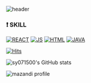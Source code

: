 <!-- ### Hi there 👋 -->

<!--
**sy071500/sy071500** is a ✨ _special_ ✨ repository because its `README.md` (this file) appears on your GitHub profile.

Here are some ideas to get you started:

- 🔭 I’m currently working on ...
- 🌱 I’m currently learning ...
- 👯 I’m looking to collaborate on ...
- 🤔 I’m looking for help with ...
- 💬 Ask me about ...
- 📫 How to reach me: ...
- 😄 Pronouns: ...
- ⚡ Fun fact: ...
-->
![header](https://capsule-render.vercel.app/api?type=waving&color=auto&height=300&section=header&text=SEOYOUNG&fontSize=90)

### :exclamation: SKILL
[![REACT](https://img.shields.io/badge/REACT-EBFBFF?style=flat-square&logo=REACT&logoColor=blue)](github.com/sy071500/TODO-List)
[![JS](https://img.shields.io/badge/JavaScript-F7DF1E?style=flat-square&logo=JavaScript&logoColor=black)](github.com/sy071500/TODO-List)
[![HTML](https://img.shields.io/badge/HTML-8dfbf4?style=flat-square&logo=HTML5&logoColor=black)](github.com/sy071500/TODO-List)
[![JAVA](https://img.shields.io/badge/JAVA-F7871E?style=flat-square&logo=JAVA&logoColor=black)](github.com/sy071500/TODO-List)


[![Hits](https://hits.seeyoufarm.com/api/count/incr/badge.svg?url=https%3A%2F%2Fgithub.com%2Fsy071500&count_bg=%233E3F3C&title_bg=%230676E5&icon=&icon_color=%23E7E7E7&title=hits&edge_flat=false)](https://hits.seeyoufarm.com)

![sy071500's GitHub stats](https://github-readme-stats.vercel.app/api?username=sy071500&&show_icons=true)

![mazandi profile](http://mazandi.herokuapp.com/api?handle=sy071500&theme=cold)

